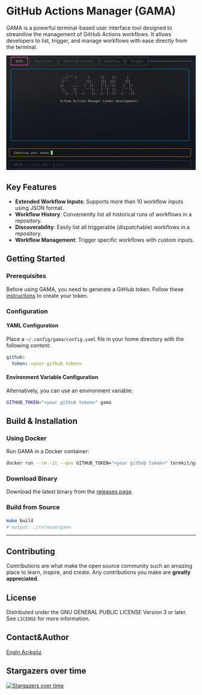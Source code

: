 # GitHub Actions Manager (GAMA)

GAMA is a powerful terminal-based user interface tool designed to streamline the management of GitHub Actions workflows. It allows developers to list, trigger, and manage workflows with ease directly from the terminal.

<img alt="gama demo" src="docs/gama.gif" width="600"/>

## Key Features

- **Extended Workflow Inputs**: Supports more than 10 workflow inputs using JSON format.
- **Workflow History**: Conveniently list all historical runs of workflows in a repository.
- **Discoverability**: Easily list all triggerable (dispatchable) workflows in a repository.
- **Workflow Management**: Trigger specific workflows with custom inputs.

## Getting Started

### Prerequisites
Before using GAMA, you need to generate a GitHub token. Follow these [instructions](docs/generate_github_token/README.md) to create your token.

### Configuration

#### YAML Configuration
Place a `~/.config/gama/config.yaml` file in your home directory with the following content:

```yaml
github:
  token: <your github token>
```

#### Environment Variable Configuration
Alternatively, you can use an environment variable:

```bash
GITHUB_TOKEN="<your github token>" gama
```

## Build & Installation

### Using Docker

Run GAMA in a Docker container:

```bash
docker run --rm -it --env GITHUB_TOKEN="<your github token>" termkit/gama:latest
```

### Download Binary

Download the latest binary from the [releases page](https://github.com/termkit/gama/releases).

### Build from Source
```bash
make build
# output: ./release/gama
```

---

## Contributing

Contributions are what make the open source community such an amazing place to learn, inspire, and create. Any contributions you make are **greatly appreciated**.

## License

Distributed under the GNU GENERAL PUBLIC LICENSE Version 3 or later. See `LICENSE` for more information.

## Contact&Author

[Engin Açıkgöz](https://github.com/canack)

## Stargazers over time
[![Stargazers over time](https://starchart.cc/termkit/gama.svg?variant=adaptive)](https://starchart.cc/termkit/gama)
